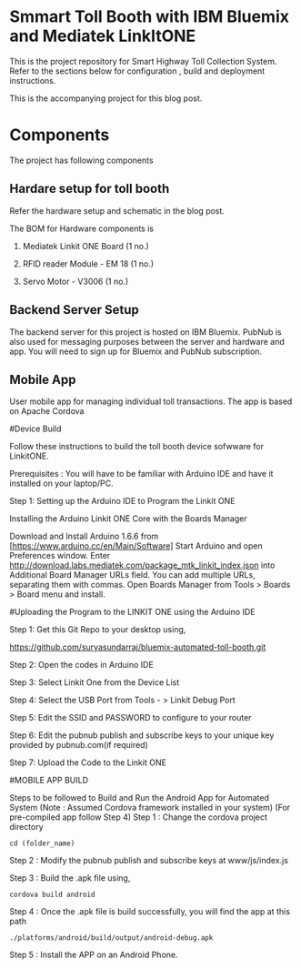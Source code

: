 # Smmart Toll Booth with IBM Bluemix and Mediatek LinkItONE

This is the project repository for Smart Highway Toll Collection System. Refer to the sections below for configuration , build and deployment instructions. 

This is the accompanying project for this blog post.

# Components

The project has following components

## Hardare setup for toll booth
Refer the hardware setup and schematic in the blog post.

The BOM for Hardware components is 

1. Mediatek Linkit ONE Board (1 no.)

2. RFID reader Module - EM 18  (1 no.)

3. Servo Motor - V3006 (1 no.)

## Backend Server Setup

The backend server for this project is hosted on IBM Bluemix. PubNub is also used for messaging purposes between the server and hardware and app. You will need to sign up for Bluemix and PubNub subscription.

## Mobile App
User mobile app for managing individual toll transactions. The app is based on Apache Cordova 


#Device Build

Follow these instructions to build the toll booth device sofwware for LinkitONE. 

Prerequisites : You will have to be familiar with Arduino IDE and have it installed on your laptop/PC.

Step 1: Setting up the Arduino IDE to Program the Linkit ONE

Installing the Arduino Linkit ONE Core with the Boards Manager

Download and Install Arduino 1.6.6 from [https://www.arduino.cc/en/Main/Software]
Start Arduino and open Preferences window.
Enter http://download.labs.mediatek.com/package_mtk_linkit_index.json into Additional Board Manager URLs field.
You can add multiple URLs, separating them with commas.
Open Boards Manager from Tools > Boards > Board menu and install.

#Uploading the Program to the LINKIT ONE using the Arduino IDE

Step 1: Get this Git Repo to your desktop using,

https://github.com/suryasundarraj/bluemix-automated-toll-booth.git

Step 2: Open the codes in Arduino IDE

Step 3: Select Linkit One from the Device List

Step 4: Select the USB Port from Tools - > Linkit Debug Port

Step 5: Edit the SSID and PASSWORD to configure to your router

Step 6: Edit the pubnub publish and subscribe keys to your unique key provided by pubnub.com(if required)

Step 7: Upload the Code to the Linkit ONE

#MOBILE APP BUILD

Steps to be followed to Build and Run the Android App for Automated System (Note : Assumed Cordova framework installed in your system) (For pre-compiled app follow Step 4) Step 1 : Change the cordova project directory

    cd (folder_name)
Step 2 : Modify the pubnub publish and subscribe keys at www/js/index.js

Step 3 : Build the .apk file using,

    cordova build android
Step 4 : Once the .apk file is build successfully, you will find the app at this path

    ./platforms/android/build/output/android-debug.apk
Step 5 : Install the APP on an Android Phone.
